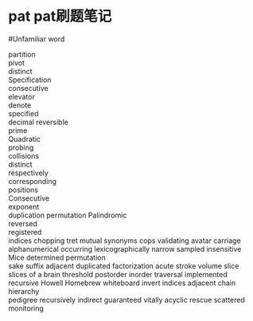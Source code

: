 # pat  pat刷题笔记

#Unfamiliar word

partition  
pivot   
distinct   
Specification  
consecutive  
elevator   
denote  
specified  
decimal 
reversible  
prime  
Quadratic   
probing   
collisions  
distinct   
respectively  
corresponding  
positions   
Consecutive  
exponent   
duplication 
permutation 
Palindromic  
reversed  
registered  
indices 
chopping
tret
mutual 
synonyms 
cops 
validating
avatar 
carriage 
alphanumerical 
occurring 
lexicographically 
narrow 
sampled 
insensitive 
Mice 
determined 
permutation  
sake 
suffix 
adjacent 
duplicated 
factorization 
acute 
stroke 
volume 
slice
slices of a brain
threshold 
postorder  inorder 
traversal 
implemented 
recursive 
Howell 
Homebrew 
whiteboard 
invert 
indices 
adjacent 
chain 
hierarchy  
pedigree 
recursively 
indirect 
guaranteed 
vitally 
acyclic 
rescue 
scattered 
monitoring 




